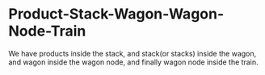 # Product-Stack-Wagon-Wagon-Node-Train
We have products inside the stack, and stack(or stacks) inside the wagon, and wagon inside the wagon node, and finally wagon node inside the train.
